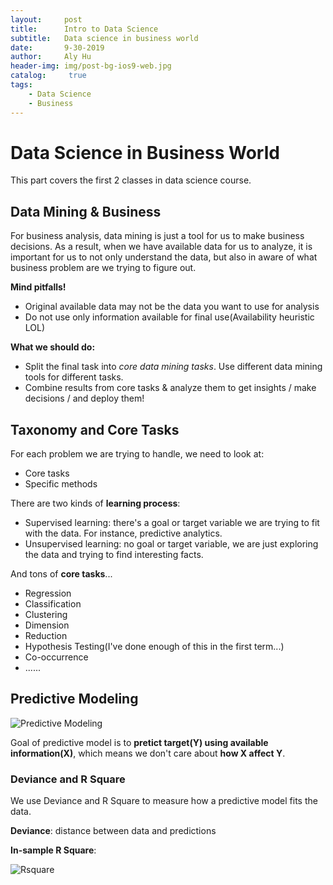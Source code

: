 ```yaml
---
layout:     post
title:      Intro to Data Science
subtitle:   Data science in business world
date:       9-30-2019
author:     Aly Hu
header-img: img/post-bg-ios9-web.jpg
catalog: 	 true
tags:
    - Data Science
    - Business
---
```


# Data Science in Business World

This part covers the first 2 classes in data science course.

## Data Mining & Business
For business analysis, data mining is just a tool for us to make business decisions. As a result, when we have available data for us to analyze, it is important for us to not only understand the data, but also in aware of what business problem are we trying to figure out. 

**Mind pitfalls!**

* Original available data may not be the data you want to use for analysis
* Do not use only information available for final use(Availability heuristic LOL)

**What we should do:**

* Split the final task into *core data mining tasks*. Use different data mining tools for different tasks.
* Combine results from core tasks & analyze them to get insights / make decisions / and deploy them!

## Taxonomy and Core Tasks

For each problem we are trying to handle, we need to look at:

* Core tasks
* Specific methods


There are two kinds of **learning process**:

* Supervised learning: there's a goal or target variable we are trying to fit with the data. For instance, predictive analytics.
* Unsupervised learning: no goal or target variable, we are just exploring the data and trying to find interesting facts.

And tons of **core tasks**...

* Regression
* Classification
* Clustering
* Dimension
* Reduction
* Hypothesis Testing(I've done enough of this in the first term...)
* Co-occurrence
* ......

## Predictive Modeling

![Predictive Modeling](https://tva1.sinaimg.cn/large/006y8mN6ly1g7gqf197uhj30ai059aac.jpg)

Goal of predictive model is to **pretict target(Y) using available information(X)**, which means we don't care about **how X affect Y**.

### Deviance and R Square

We use Deviance and R Square to measure how a predictive model fits the data.

**Deviance**: distance between data and predictions

**In-sample R Square**:

![Rsquare](https://tva1.sinaimg.cn/large/006y8mN6ly1g7i5zt6w37j308b03qjrs.jpg)









